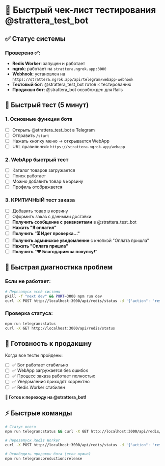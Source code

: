 # 🧪 Быстрый чек-лист тестирования @strattera_test_bot

## ✅ Статус системы

### Проверено ✅:
- **Redis Worker**: запущен и работает
- **ngrok**: работает на `strattera.ngrok.app:3000`
- **Webhook**: установлен на `https://strattera.ngrok.app/api/telegram/webapp-webhook`
- **Тестовый бот**: @strattera_test_bot готов к тестированию
- **Продакшн бот**: @strattera_bot освобожден для Rails

## 🎯 Быстрый тест (5 минут)

### 1. Основные функции бота
- [ ] Открыть @strattera_test_bot в Telegram
- [ ] Отправить `/start` 
- [ ] Нажать кнопку меню → открывается WebApp
- [ ] URL правильный: `https://strattera.ngrok.app/webapp`

### 2. WebApp быстрый тест
- [ ] Каталог товаров загружается
- [ ] Поиск работает  
- [ ] Можно добавить товар в корзину
- [ ] Профиль отображается

### 3. КРИТИЧНЫЙ тест заказа
- [ ] Добавить товар в корзину
- [ ] Оформить заказ с данными доставки
- [ ] **Получить сообщение с реквизитами** в @strattera_test_bot
- [ ] **Нажать "Я оплатил"**
- [ ] **Получить "⏳ Идет проверка..."**
- [ ] **Получить админское уведомление** с кнопкой "Оплата пришла"
- [ ] **Нажать "Оплата пришла"**
- [ ] **Получить "❤️ Благодарим за покупку!"**

## 🚨 Быстрая диагностика проблем

### Если не работает:
```bash
# Перезапуск всей системы
pkill -f "next dev" && PORT=3000 npm run dev
curl -X POST http://localhost:3000/api/redis/status -d '{"action": "restart_worker"}' -H "Content-Type: application/json"
```

### Проверка статуса:
```bash
npm run telegram:status
curl -X GET http://localhost:3000/api/redis/status
```

## 🚀 Готовность к продакшну

Когда все тесты пройдены:
- [ ] ✅ Бот работает стабильно
- [ ] ✅ WebApp загружается без ошибок  
- [ ] ✅ Процесс заказа работает полностью
- [ ] ✅ Уведомления приходят корректно
- [ ] ✅ Redis Worker стабилен

**🎯 Готов к переходу на @strattera_bot!**

## ⚡ Быстрые команды

```bash
# Статус всего
npm run telegram:status && curl -X GET http://localhost:3000/api/redis/status

# Перезапуск Redis Worker
curl -X POST http://localhost:3000/api/redis/status -d '{"action": "restart_worker"}' -H "Content-Type: application/json"

# Освободить продакшн бота (если нужно)
npm run telegram:production:release
``` 
